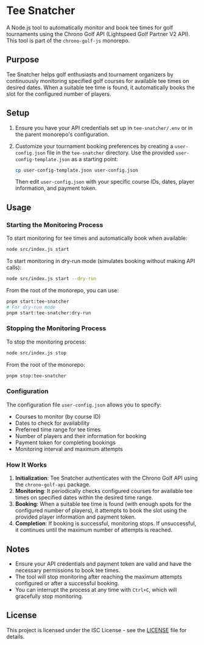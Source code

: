 # Tee Snatcher

A Node.js tool to automatically monitor and book tee times for golf tournaments using the Chrono Golf API (Lightspeed Golf Partner V2 API). This tool is part of the `chrono-golf-js` monorepo.

## Purpose

Tee Snatcher helps golf enthusiasts and tournament organizers by continuously monitoring specified golf courses for available tee times on desired dates. When a suitable tee time is found, it automatically books the slot for the configured number of players.

## Setup

1. Ensure you have your API credentials set up in `tee-snatcher/.env` or in the parent monorepo's configuration.

2. Customize your tournament booking preferences by creating a `user-config.json` file in the `tee-snatcher` directory. Use the provided `user-config-template.json` as a starting point:

   ```bash
   cp user-config-template.json user-config.json
   ```

   Then edit `user-config.json` with your specific course IDs, dates, player information, and payment token.

## Usage

### Starting the Monitoring Process

To start monitoring for tee times and automatically book when available:

```bash
node src/index.js start
```

To start monitoring in dry-run mode (simulates booking without making API calls):

```bash
node src/index.js start --dry-run
```

From the root of the monorepo, you can use:

```bash
pnpm start:tee-snatcher
# For dry-run mode
pnpm start:tee-snatcher:dry-run
```

### Stopping the Monitoring Process

To stop the monitoring process:

```bash
node src/index.js stop
```

From the root of the monorepo:

```bash
pnpm stop:tee-snatcher
```

### Configuration

The configuration file `user-config.json` allows you to specify:
- Courses to monitor (by course ID)
- Dates to check for availability
- Preferred time range for tee times
- Number of players and their information for booking
- Payment token for completing bookings
- Monitoring interval and maximum attempts

### How It Works

1. **Initialization**: Tee Snatcher authenticates with the Chrono Golf API using the `chrono-golf-api` package.
2. **Monitoring**: It periodically checks configured courses for available tee times on specified dates within the desired time range.
3. **Booking**: When a suitable tee time is found (with enough spots for the configured number of players), it attempts to book the slot using the provided player information and payment token.
4. **Completion**: If booking is successful, monitoring stops. If unsuccessful, it continues until the maximum number of attempts is reached.

## Notes

- Ensure your API credentials and payment token are valid and have the necessary permissions to book tee times.
- The tool will stop monitoring after reaching the maximum attempts configured or after a successful booking.
- You can interrupt the process at any time with `Ctrl+C`, which will gracefully stop monitoring.

## License

This project is licensed under the ISC License - see the [LICENSE](../LICENSE) file for details.

